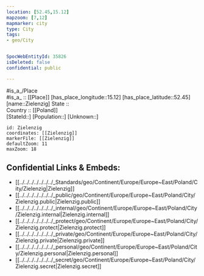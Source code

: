 ```yaml
---
location: [52.45,15.12] 
mapzoom: [7,12] 
mapmarker: city 
type: City
tags:
- geo/City


SpocWebEntityId: 35826
isDeleted: false
confidential: public

---
```

#is_a_/Place  
#is_a_ :: [[Place]] 
[has_place_longitude::15.12] 
[has_place_latitude::52.45] 
[name::Zielenzig] 
State ::  
Country :: [[Poland]]  
[StateId::] 
[Population::] 
[Unknown::] 


```leaflet
id: Zielenzig
coordinates: [[Zielenzig]] 
markerFile: [[Zielenzig]] 
defaultZoom: 11 
maxZoom: 18
```


## Confidential Links & Embeds: 
- [[../../../../../../../_Standards/geo/Continent/Europe/Europe~East/Poland/City/Zielenzig|Zielenzig]] 
- [[../../../../../../../_public/geo/Continent/Europe/Europe~East/Poland/City/Zielenzig.public|Zielenzig.public]] 
- [[../../../../../../../_internal/geo/Continent/Europe/Europe~East/Poland/City/Zielenzig.internal|Zielenzig.internal]] 
- [[../../../../../../../_protect/geo/Continent/Europe/Europe~East/Poland/City/Zielenzig.protect|Zielenzig.protect]] 
- [[../../../../../../../_private/geo/Continent/Europe/Europe~East/Poland/City/Zielenzig.private|Zielenzig.private]] 
- [[../../../../../../../_personal/geo/Continent/Europe/Europe~East/Poland/City/Zielenzig.personal|Zielenzig.personal]] 
- [[../../../../../../../_secret/geo/Continent/Europe/Europe~East/Poland/City/Zielenzig.secret|Zielenzig.secret]] 
